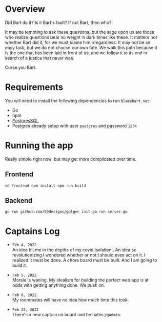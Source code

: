 # Overview
Did Bart do it? Is it Bart's fault? If not Bart, then who?

It may be tempting to ask these questions, but the sage upon us are those who realize questions bear no weight in dark times like these. It matters not whether Bart did it, for we must blame him irregardless. It may not be an easy task, but we do not choose our own fate. We walk this path because it is the one that has been laid in front of us, and we follow it to its end in search of a justice that never was.

Curse you Bart.

# Requirements
You will need to install the following dependencies to run `blamebart.net`:
- Go
- npm
- [PostgresSQL](https://www.enterprisedb.com/downloads/postgres-postgresql-downloads)
- Postgres already setup with user `postgres` and password `1234`

# Running the app
Really simple right now, but may get more complicated over time.
## Frontend
`cd frontend
npm install
npm run build`

## Backend
`go run github.com/99designs/gqlgen init
go run server.go`

# Captains Log

- `Feb 4, 2022`  
  An idea hit me in the depths of my covid isolation.. An idea so revolutionizing I wondered whether or not I should even act on it. I realized it must be done. A chore board must be built. And I am going to build it.

- `Feb 5, 2022`  
  Morale is waning. My idealism for building the perfect web app is at odds with getting anything done. We push on.

- `Feb 6, 2022`  
  My roommates will have no idea how much time this took.

- `Feb 23, 2022`  
  There's a new captain on board and he hates `pgAdmin`.



